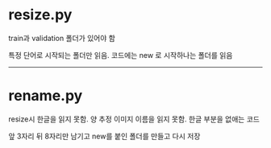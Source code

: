 # resize.py

train과 validation 폴더가 있어야 함

특정 단어로 시작되는 폴더만 읽음. 코드에는 new 로 시작하나는 폴더를 읽음

------------------------------------------------

# rename.py

resize시 한글을 읽지 못함. 양 추정 이미지 이름을 읽지 못함. 한글 부분을 없애는 코드

앞 3자리 뒤 8자리만 남기고 new를 붙인 폴더를 만들고 다시 저장
